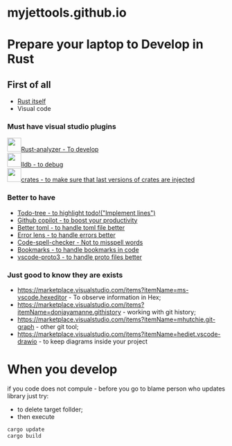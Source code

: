 # myjettools.github.io


# Prepare your laptop to Develop in Rust

## First of all

* [Rust itself](https://www.rust-lang.org/tools/install)
* Visual code




### Must have visual studio plugins
<img src="https://rust-lang.gallerycdn.vsassets.io/extensions/rust-lang/rust-analyzer/0.4.1436/1678755432954/Microsoft.VisualStudio.Services.Icons.Default" width="32" height="32">[Rust-analyzer - To develop](https://marketplace.visualstudio.com/items?itemName=rust-lang.rust-analyzer)<br/>
<img src="https://vadimcn.gallerycdn.vsassets.io/extensions/vadimcn/vscode-lldb/1.9.0/1678521297683/Microsoft.VisualStudio.Services.Icons.Default" width="32" height="32">[lldb - to debug](https://marketplace.visualstudio.com/items?itemName=vadimcn.vscode-lldb)<br/>
<img src="https://serayuzgur.gallerycdn.vsassets.io/extensions/serayuzgur/crates/0.5.10/1633510597451/Microsoft.VisualStudio.Services.Icons.Default" width="32" height="32">[crates - to make sure that last versions of crates are injected](https://marketplace.visualstudio.com/items?itemName=serayuzgur.crates)<br/>

### Better to have
* [Todo-tree - to highlight todo!("Implement lines")](https://marketplace.visualstudio.com/items?itemName=Gruntfuggly.todo-tree)
* [Github copilot - to boost your productivity](https://marketplace.visualstudio.com/items?itemName=GitHub.copilot) 
* [Better toml - to handle toml file better](https://marketplace.visualstudio.com/items?itemName=tamasfe.even-better-toml)
* [Error lens - to handle errors better](https://marketplace.visualstudio.com/items?itemName=usernamehw.errorlens)
* [Code-spell-checker - Not to misspell words](https://marketplace.visualstudio.com/items?itemName=streetsidesoftware.code-spell-checker)
* [Bookmarks - to handle bookmarks in code](https://marketplace.visualstudio.com/items?itemName=alefragnani.Bookmarks)
* [vscode-proto3 - to handle proto files better](https://marketplace.visualstudio.com/items?itemName=zxh404.vscode-proto3)



### Just good to know they are exists
* https://marketplace.visualstudio.com/items?itemName=ms-vscode.hexeditor - To observe information in Hex;
* https://marketplace.visualstudio.com/items?itemName=donjayamanne.githistory - working with git history;
* https://marketplace.visualstudio.com/items?itemName=mhutchie.git-graph - other git tool;
* https://marketplace.visualstudio.com/items?itemName=hediet.vscode-drawio - to keep diagrams inside your project


# When you develop

if you code does not compule - before you go to blame person who updates library just try:

* to delete target follder;
* then execute
```bash
cargo update
cargo build
```
